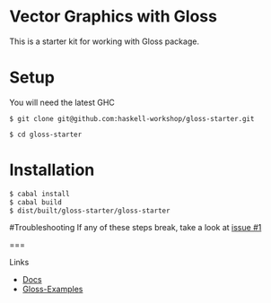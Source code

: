 # Vector Graphics with Gloss

This is a starter kit for working with Gloss package.


# Setup

You will need the latest GHC

`$ git clone git@github.com:haskell-workshop/gloss-starter.git`

`$ cd gloss-starter`

# Installation

```sh
$ cabal install
$ cabal build
$ dist/built/gloss-starter/gloss-starter
```

#Troubleshooting
If any of these steps break, take a look at [issue #1](https://github.com/haskell-workshop/gloss-starter/issues/1)


===

Links

* [Docs](http://hackage.haskell.org/package/gloss)
* [Gloss-Examples](http://gloss.ouroborus.net/)
